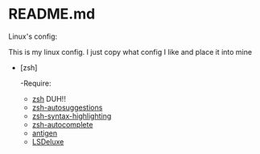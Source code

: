 # README.md
Linux's config:

This is my linux config. I just copy what config I like and place it into mine

- [zsh]

  -Require:
  - [zsh](https://www.zsh.org/) DUH!!
  - [zsh-autosuggestions](https://github.com/zsh-users/zsh-autosuggestions)
  - [zsh-syntax-highlighting](https://github.com/zsh-users/zsh-syntax-highlighting)
  - [zsh-autocomplete](https://github.com/marlonrichert/zsh-autocomplete)
  - [antigen](https://github.com/zsh-users/antigen)
  - [LSDeluxe](https://github.com/Peltoche/lsd)
  
